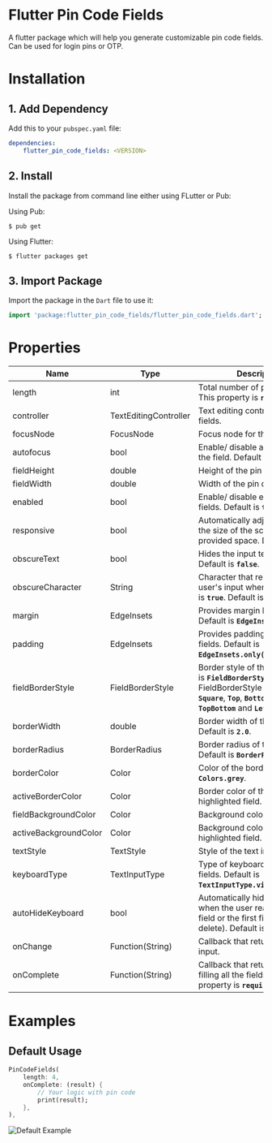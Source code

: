 # Flutter Pin Code Fields

A flutter package which will help you generate customizable pin code fields. Can be used for login pins or OTP.

# Installation

## 1. Add Dependency
Add this to your `pubspec.yaml` file:
```yaml
dependencies:
    flutter_pin_code_fields: <VERSION>
```
## 2. Install
Install the package from command line either using FLutter or Pub:

Using Pub:
```shell
$ pub get
```
Using Flutter:
```shell
$ flutter packages get
```
## 3. Import Package
Import the package in the `Dart` file to use it:
```dart
import 'package:flutter_pin_code_fields/flutter_pin_code_fields.dart';
```

# Properties
Name | Type | Description
| --- |---|---|
length | int | Total number of pin code fields. This property is __`required`__.
controller | TextEditingController | Text editing controller for the fields.
focusNode | FocusNode | Focus node for the fields.
autofocus | bool | Enable/ disable autofocus on the field. Default is __`false`__.
fieldHeight | double | Height of the pin code fields.
fieldWidth | double | Width of the pin code fields.
enabled | bool | Enable/ disable editing on the fields. Default is __`true`__.
responsive | bool | Automatically adjusts fields to the size of the screen or provided space. Default is __`true`__.
obscureText | bool | Hides the input text of the user. Default is __`false`__.
obscureCharacter | String | Character that replaces the user's input when __`obscureText`__ is __`true`__. Default is __`'*'`__.
margin | EdgeInsets | Provides margin between fields. Default is __`EdgeInsets.all(5.0)`__.
padding | EdgeInsets | Provides padding within the fields. Default is __`EdgeInsets.only(bottom: 5.0)`__.
fieldBorderStyle | FieldBorderStyle | Border style of the field. Default is __`FieldBorderStyle.Bottom`__. FieldBorderStyle contains: __`Square`__, __`Top`__, __`Bottom`__, __`Left`__, __`Right`__, __`TopBottom`__ and __`LeftRight`__.
borderWidth | double | Border width of the field. Default is __`2.0`__.
borderRadius | BorderRadius | Border radius of the field. Default is __`BorderRadius.zero`__.
borderColor | Color | Color of the border. Default is __`Colors.grey`__.
activeBorderColor | Color | Border color of the active/ highlighted field.
fieldBackgroundColor | Color | Background color of the fields.
activeBackgroundColor | Color | Background color of the active/ highlighted field.
textStyle | TextStyle | Style of the text in the fields.
keyboardType | TextInputType | Type of keyboard to use for the fields. Default is __`TextInputType.visiblePassword`__.
autoHideKeyboard | bool | Automatically hide keyboard when the user reaches the last field or the first field (by delete). Default is __`true`__.
onChange | Function(String) | Callback that returns text on input.
onComplete | Function(String) | Callback that returns text on filling all the fields. This property is __`required`__.

# Examples
## Default Usage
```dart
PinCodeFields(
    length: 4,
    onComplete: (result) {
        // Your logic with pin code
        print(result);
    },
),
```
![Default Example](https://raw.githubusercontent.com/sanifhimani/flutter_pin_code_fields/master/screenshots/default.gif "Default Example") <!-- .element height="50%" width="50%" -->